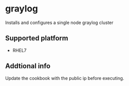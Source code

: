 # graylog

Installs and configures a single node graylog cluster 

## Supported platform
- RHEL7

## Addtional info
Update the cookbook with the public ip before executing.
